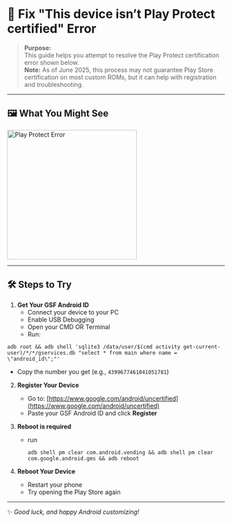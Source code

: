 # 🚫 Fix "This device isn’t Play Protect certified" Error

> **Purpose:**  
> This guide helps you attempt to resolve the Play Protect certification error shown below.  
> **Note:** As of June 2025, this process may not guarantee Play Store certification on most custom ROMs, but it can help with registration and troubleshooting.

---

## 🖼️ What You Might See

<a href="https://github.com/user-attachments/assets/eeb81350-482d-4eb7-8b51-c6106b22a1c7" target="_blank">
  <img src="https://github.com/user-attachments/assets/eeb81350-482d-4eb7-8b51-c6106b22a1c7" alt="Play Protect Error" width="300">
</a>

***

## 🛠️ Steps to Try

1. **Get Your GSF Android ID**
    - Connect your device to your PC
    - Enable USB Debugging
    - Open your CMD OR Terminal
    - Run:
  <!-- # adb shell pm clear com.google.android.gsf && adb reboot -->
  
    adb root && adb shell 'sqlite3 /data/user/$(cmd activity get-current-user)/*/*/gservices.db "select * from main where name = \"android_id\";"'

  - Copy the number you get (e.g., `4399677461041051781`)

2. **Register Your Device**
    - Go to: [https://www.google.com/android/uncertified](https://www.google.com/android/uncertified)
    - Paste your GSF Android ID and click **Register**

3. **Reboot is required**
    - run
   
          adb shell pm clear com.android.vending && adb shell pm clear com.google.android.gms && adb reboot

5. **Reboot Your Device**
    - Restart your phone
    - Try opening the Play Store again

---

✨ *Good luck, and happy Android customizing!*

